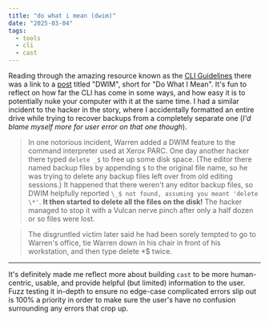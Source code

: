```yaml
---
title: "do what i mean (dwim)"
date: "2025-03-04"
tags:
  - tools
  - cli
  - cast
---
```


Reading through the amazing resource known as the [CLI Guidelines](https://clig.dev) there was a link to a [post](http://www.catb.org/~esr/jargon/html/D/DWIM.html) titled "DWIM", short for "Do What I Mean". It's fun to reflect on how far the CLI has come in some ways, and how easy it is to potentially nuke your computer with it at the same time. I had a similar incident to the hacker in the story, where I accidentally formatted an entire drive while trying to recover backups from a completely separate one (_I'd blame myself more for user error on that one though_).

> In one notorious incident, Warren added a DWIM feature to the command interpreter used at Xerox PARC. One day another hacker there typed `delete _$` to free up some disk space. (The editor there named backup files by appending `$` to the original file name, so he was trying to delete any backup files left over from old editing sessions.) It happened that there weren't any editor backup files, so DWIM helpfully reported `\_$ not found, assuming you meant 'delete \*'`. **It then started to delete all the files on the disk!** The hacker managed to stop it with a Vulcan nerve pinch after only a half dozen or so files were lost.

> The disgruntled victim later said he had been sorely tempted to go to Warren's office, tie Warren down in his chair in front of his workstation, and then type delete \*$ twice.

---

It's definitely made me reflect more about building `cast` to be more human-centric, usable, and provide helpful (but limited) information to the user. Fuzz testing it in-depth to ensure no edge-case complicated errors slip out is 100% a priority in order to make sure the user's have no confusion surrounding any errors that crop up.
